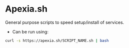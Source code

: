# Apexia.sh
General purpose scripts to speed setup/install of services.
- Can be run using:
```bash
curl -s https://apexia.sh/SCRIPT_NAME.sh | bash
```